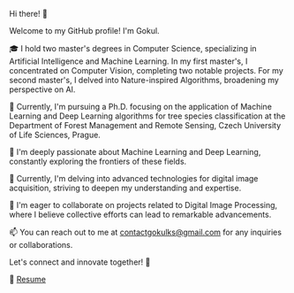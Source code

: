 Hi there! 👋

Welcome to my GitHub profile! I'm Gokul.

🎓 I hold two master's degrees in Computer Science, specializing in Artificial Intelligence and Machine Learning. In my first master's, I concentrated on Computer Vision, completing two notable projects. For my second master's, I delved into Nature-inspired Algorithms, broadening my perspective on AI.

🌲 Currently, I'm pursuing a Ph.D. focusing on the application of Machine Learning and Deep Learning algorithms for tree species classification at the Department of Forest Management and Remote Sensing, Czech University of Life Sciences, Prague.

👀 I'm deeply passionate about Machine Learning and Deep Learning, constantly exploring the frontiers of these fields.

🌱 Currently, I'm delving into advanced technologies for digital image acquisition, striving to deepen my understanding and expertise.

💞️ I'm eager to collaborate on projects related to Digital Image Processing, where I believe collective efforts can lead to remarkable advancements.

📫 You can reach out to me at contactgokulks@gmail.com for any inquiries or collaborations.

Let's connect and innovate together! 🚀

📄 [Resume](https://github.com/Gokultcr/Resume_Gokul)



<!---
Gokultcr/Gokultcr is a ✨ special ✨ repository because its `README.md` (this file) appears on your GitHub profile.
You can click the Preview link to take a look at your changes.
--->

